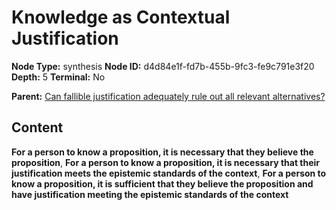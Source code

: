# Knowledge as Contextual Justification

**Node Type:** synthesis
**Node ID:** d4d84e1f-fd7b-455b-9fc3-fe9c791e3f20
**Depth:** 5
**Terminal:** No

**Parent:** [Can fallible justification adequately rule out all relevant alternatives?](can-fallible-justification-adequately-rule-out-all-relevant-alternatives-antithesis-44add22f-f37a-4a97-8e73-2914244cb534.md)

## Content

**For a person to know a proposition, it is necessary that they believe the proposition**, **For a person to know a proposition, it is necessary that their justification meets the epistemic standards of the context**, **For a person to know a proposition, it is sufficient that they believe the proposition and have justification meeting the epistemic standards of the context**
